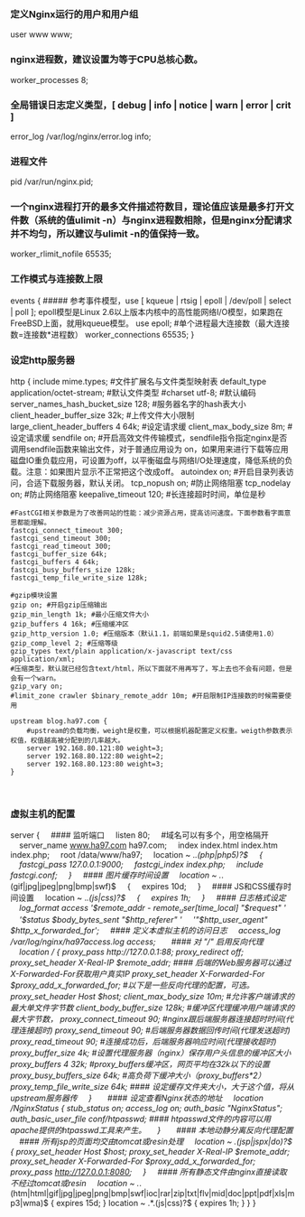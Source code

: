### 定义Nginx运行的用户和用户组
user www www;
 
### nginx进程数，建议设置为等于CPU总核心数。
worker_processes 8;
 
### 全局错误日志定义类型，[ debug | info | notice | warn | error | crit ]
error_log /var/log/nginx/error.log info;
 
### 进程文件
pid /var/run/nginx.pid;
 
### 一个nginx进程打开的最多文件描述符数目，理论值应该是最多打开文件数（系统的值ulimit -n）与nginx进程数相除，但是nginx分配请求并不均匀，所以建议与ulimit -n的值保持一致。
worker_rlimit_nofile 65535;
 
### 工作模式与连接数上限
events
{
	##### 参考事件模型，use [ kqueue | rtsig | epoll | /dev/poll | select | poll ]; epoll模型是Linux 2.6以上版本内核中的高性能网络I/O模型，如果跑在FreeBSD上面，就用kqueue模型。
	use epoll;
	#单个进程最大连接数（最大连接数=连接数*进程数）
	worker_connections 65535;
}
 
### 设定http服务器
http
{
	include mime.types; #文件扩展名与文件类型映射表
	default_type application/octet-stream; #默认文件类型
	#charset utf-8; #默认编码
	server_names_hash_bucket_size 128; #服务器名字的hash表大小
	client_header_buffer_size 32k; #上传文件大小限制
	large_client_header_buffers 4 64k; #设定请求缓
	client_max_body_size 8m; #设定请求缓
	sendfile on; #开启高效文件传输模式，sendfile指令指定nginx是否调用sendfile函数来输出文件，对于普通应用设为 on，如果用来进行下载等应用磁盘IO重负载应用，可设置为off，以平衡磁盘与网络I/O处理速度，降低系统的负载。注意：如果图片显示不正常把这个改成off。
	autoindex on; #开启目录列表访问，合适下载服务器，默认关闭。
	tcp_nopush on; #防止网络阻塞
	tcp_nodelay on; #防止网络阻塞
	keepalive_timeout 120; #长连接超时时间，单位是秒

	#FastCGI相关参数是为了改善网站的性能：减少资源占用，提高访问速度。下面参数看字面意思都能理解。
	fastcgi_connect_timeout 300;
	fastcgi_send_timeout 300;
	fastcgi_read_timeout 300;
	fastcgi_buffer_size 64k;
	fastcgi_buffers 4 64k;
	fastcgi_busy_buffers_size 128k;
	fastcgi_temp_file_write_size 128k;

	#gzip模块设置
	gzip on; #开启gzip压缩输出
	gzip_min_length 1k; #最小压缩文件大小
	gzip_buffers 4 16k; #压缩缓冲区
	gzip_http_version 1.0; #压缩版本（默认1.1，前端如果是squid2.5请使用1.0）
	gzip_comp_level 2; #压缩等级
	gzip_types text/plain application/x-javascript text/css application/xml;
	#压缩类型，默认就已经包含text/html，所以下面就不用再写了，写上去也不会有问题，但是会有一个warn。
	gzip_vary on;
	#limit_zone crawler $binary_remote_addr 10m; #开启限制IP连接数的时候需要使用

	upstream blog.ha97.com {
		#upstream的负载均衡，weight是权重，可以根据机器配置定义权重。weigth参数表示权值，权值越高被分配到的几率越大。
		server 192.168.80.121:80 weight=3;
		server 192.168.80.122:80 weight=2;
		server 192.168.80.123:80 weight=3;
	}
 
### 虚拟主机的配置
server
	{
	    #### 监听端口
	    listen 80;
	    #域名可以有多个，用空格隔开
	    server_name www.ha97.com ha97.com;
	    index index.html index.htm index.php;
	    root /data/www/ha97;
	    location ~ .*\.(php|php5)?$
	    {
	    fastcgi_pass 127.0.0.1:9000;
	    fastcgi_index index.php;
	    include fastcgi.conf;
	    }
	    #### 图片缓存时间设置
	    location ~ .*\.(gif|jpg|jpeg|png|bmp|swf)$
	    {
	    expires 10d;
	    }
	    #### JS和CSS缓存时间设置
	    location ~ .*\.(js|css)?$
	    {
	    expires 1h;
	    }
	    #### 日志格式设定
	    log_format access '$remote_addr - $remote_user [$time_local] "$request" '
	    '$status $body_bytes_sent "$http_referer" '
	    '"$http_user_agent" $http_x_forwarded_for';
	    #### 定义本虚拟主机的访问日志
	    access_log /var/log/nginx/ha97access.log access;
	 
	    #### 对 "/" 启用反向代理
	    location / {
		    proxy_pass http://127.0.0.1:88;
		    proxy_redirect off;
		    proxy_set_header X-Real-IP $remote_addr;
		    #### 后端的Web服务器可以通过X-Forwarded-For获取用户真实IP
		    proxy_set_header X-Forwarded-For $proxy_add_x_forwarded_for;
		    #以下是一些反向代理的配置，可选。
		    proxy_set_header Host $host;
		    client_max_body_size 10m; #允许客户端请求的最大单文件字节数
		    client_body_buffer_size 128k; #缓冲区代理缓冲用户端请求的最大字节数，
		    proxy_connect_timeout 90; #nginx跟后端服务器连接超时时间(代理连接超时)
		    proxy_send_timeout 90; #后端服务器数据回传时间(代理发送超时)
		    proxy_read_timeout 90; #连接成功后，后端服务器响应时间(代理接收超时)
		    proxy_buffer_size 4k; #设置代理服务器（nginx）保存用户头信息的缓冲区大小
		    proxy_buffers 4 32k; #proxy_buffers缓冲区，网页平均在32k以下的设置
		    proxy_busy_buffers_size 64k; #高负荷下缓冲大小（proxy_buffers*2）
		    proxy_temp_file_write_size 64k;
		    #### 设定缓存文件夹大小，大于这个值，将从upstream服务器传
	    }
	 
	    #### 设定查看Nginx状态的地址
	    location /NginxStatus {
		    stub_status on;
		    access_log on;
		    auth_basic "NginxStatus";
		    auth_basic_user_file conf/htpasswd;
		    #### htpasswd文件的内容可以用apache提供的htpasswd工具来产生。
	    }
	 
	    #### 本地动静分离反向代理配置
	    #### 所有jsp的页面均交由tomcat或resin处理
	    location ~ .(jsp|jspx|do)?$ {
		    proxy_set_header Host $host;
		    proxy_set_header X-Real-IP $remote_addr;
		    proxy_set_header X-Forwarded-For $proxy_add_x_forwarded_for;
		    proxy_pass http://127.0.0.1:8080;
	    }
	    #### 所有静态文件由nginx直接读取不经过tomcat或resin
	    location ~ .*.(htm|html|gif|jpg|jpeg|png|bmp|swf|ioc|rar|zip|txt|flv|mid|doc|ppt|pdf|xls|mp3|wma)$
		    { expires 15d; }
		    location ~ .*.(js|css)?$
		    { expires 1h; }
	}
}


